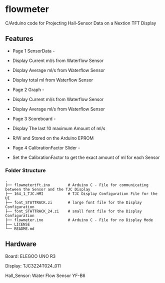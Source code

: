 # flowmeter
C/Arduino code for Projecting Hall-Sensor Data on a Nextion TFT Display

## Features

- Page 1 SensorData -

* Display Current ml/s from Waterflow Sensor

* Display Average ml/s from Waterflow Sensor

* Display total ml from Waterflow Sensor

 - Page 2 Graph -

* Display Current ml/s from Waterflow Sensor

* Display Average ml/s from Waterflow Sensor

- Page 3 Scoreboard -

* Display The last 10 maximum Amount of ml/s

* R/W and Stored on the Arduino EPROM 

- Page 4 CalibrationFactor Slider -

* Set the CalibrationFactor to get the exact amount of ml for each Sensor


### Folder Structure

    .
    ├── flowmetertft.ino        # Arduino C - File for communicating between the Sensor and the TJC Display
    ├── 164_1_TJC.HMI           # TJC Display Configuration File for the UI
    ├── font_STATTRACK.zi       # large font file for the Display Configuration
    ├── font_STATTRACK_24.zi    # small font file for the Display Configuration
    ├── flowmeter.ino           # Arduino C - File for no Display Mode
    ├── LICENSE
    └── README.md



## Hardware
Board:        ELEGOO UNO R3

Display:      TJC3224T024_011

Hall_Sensor:  Water Flow Sensor YF-B6

